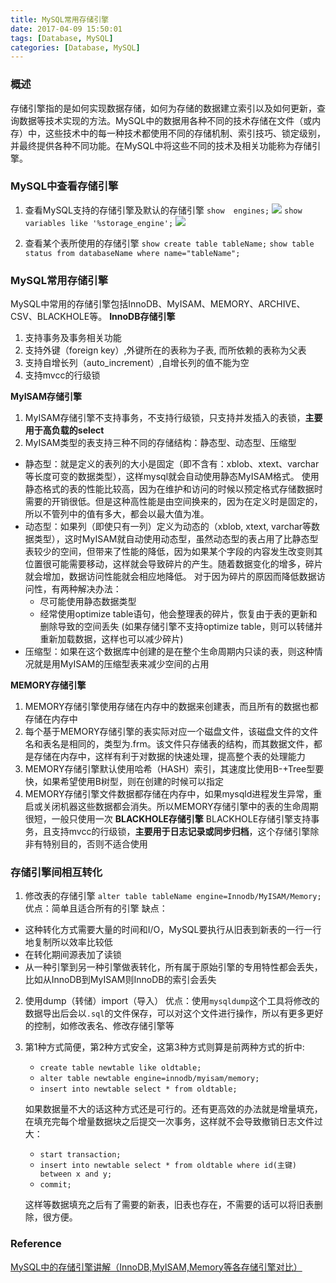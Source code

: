 ```yaml
---
title: MySQL常用存储引擎
date: 2017-04-09 15:50:01
tags: [Database, MySQL]
categories: [Database, MySQL]
---
```

### 概述
存储引擎指的是如何实现数据存储，如何为存储的数据建立索引以及如何更新，查询数据等技术实现的方法。MySQL中的数据用各种不同的技术存储在文件（或内存）中，这些技术中的每一种技术都使用不同的存储机制、索引技巧、锁定级别，并最终提供各种不同功能。在MySQL中将这些不同的技术及相关功能称为存储引擎。

### MySQL中查看存储引擎
1. 查看MySQL支持的存储引擎及默认的存储引擎
`show  engines;`
![](./show_engines.png)
`show variables like '%storage_engine';`
![](./show_variables_like_storage_engine.png)

2. 查看某个表所使用的存储引擎
`show create table tableName;`
`show table status from databaseName where name="tableName";`

### MySQL常用存储引擎
MySQL中常用的存储引擎包括InnoDB、MyISAM、MEMORY、ARCHIVE、CSV、BLACKHOLE等。
**InnoDB存储引擎**
1. 支持事务及事务相关功能
2. 支持外键（foreign key）,外键所在的表称为子表, 而所依赖的表称为父表
3. 支持自增长列（auto_increment）,自增长列的值不能为空
4. 支持mvcc的行级锁

**MyISAM存储引擎**
1. MyISAM存储引擎不支持事务，不支持行级锁，只支持并发插入的表锁，**主要用于高负载的select**
2. MyISAM类型的表支持三种不同的存储结构：静态型、动态型、压缩型
- 静态型：就是定义的表列的大小是固定（即不含有：xblob、xtext、varchar等长度可变的数据类型），这样mysql就会自动使用静态MyISAM格式。
  使用静态格式的表的性能比较高，因为在维护和访问的时候以预定格式存储数据时需要的开销很低。但是这种高性能是由空间换来的，因为在定义时是固定的，所以不管列中的值有多大，都会以最大值为准。
- 动态型：如果列（即使只有一列）定义为动态的（xblob, xtext, varchar等数据类型），这时MyISAM就自动使用动态型，虽然动态型的表占用了比静态型表较少的空间，但带来了性能的降低，因为如果某个字段的内容发生改变则其位置很可能需要移动，这样就会导致碎片的产生。随着数据变化的增多，碎片就会增加，数据访问性能就会相应地降低。
  对于因为碎片的原因而降低数据访问性，有两种解决办法：
  * 尽可能使用静态数据类型
  * 经常使用optimize table语句，他会整理表的碎片，恢复由于表的更新和删除导致的空间丢失
  (如果存储引擎不支持optimize table，则可以转储并重新加载数据，这样也可以减少碎片)
- 压缩型：如果在这个数据库中创建的是在整个生命周期内只读的表，则这种情况就是用MyISAM的压缩型表来减少空间的占用

**MEMORY存储引擎**
1. MEMORY存储引擎使用存储在内存中的数据来创建表，而且所有的数据也都存储在内存中
2. 每个基于MEMORY存储引擎的表实际对应一个磁盘文件，该磁盘文件的文件名和表名是相同的，类型为.frm。该文件只存储表的结构，而其数据文件，都是存储在内存中，这样有利于对数据的快速处理，提高整个表的处理能力
3. MEMORY存储引擎默认使用哈希（HASH）索引，其速度比使用B-+Tree型要快，如果希望使用B树型，则在创建的时候可以指定
4. MEMORY存储引擎文件数据都存储在内存中，如果mysqld进程发生异常，重启或关闭机器这些数据都会消失。所以MEMORY存储引擎中的表的生命周期很短，一般只使用一次
**BLACKHOLE存储引擎**
BLACKHOLE存储引擎支持事务，且支持mvcc的行级锁，**主要用于日志记录或同步归档**，这个存储引擎除非有特别目的，否则不适合使用

### 存储引擎间相互转化
1. 修改表的存储引擎
`alter table tableName engine=Innodb/MyISAM/Memory;`
 优点：简单且适合所有的引擎
 缺点：
  - 这种转化方式需要大量的时间和I/O，MySQL要执行从旧表到新表的一行一行地复制所以效率比较低
  - 在转化期间源表加了读锁
  - 从一种引擎到另一种引擎做表转化，所有属于原始引擎的专用特性都会丢失，比如从InnoDB到MyISAM则InnoDB的索引会丢失

2. 使用dump（转储）import（导入）
 优点：使用`mysqldump`这个工具将修改的数据导出后会以`.sql`的文件保存，可以对这个文件进行操作，所以有更多更好的控制，如修改表名、修改存储引擎等

3. 第1种方式简便，第2种方式安全，这第3种方式则算是前两种方式的折中:
    - `create table newtable like oldtable;`
    - `alter table newtable engine=innodb/myisam/memory;`
    - `insert into newtable select * from oldtable;`

   如果数据量不大的话这种方式还是可行的。还有更高效的办法就是增量填充，在填充完每个增量数据块之后提交一次事务，这样就不会导致撤销日志文件过大：
	- `start transaction;`
	- `insert into newtable select * from oldtable where id(主键) between x and y;`
	- `commit;`

   这样等数据填充之后有了需要的新表，旧表也存在，不需要的话可以将旧表删除，很方便。

### Reference
[MySQL中的存储引擎讲解（InnoDB,MyISAM,Memory等各存储引擎对比）](http://blog.csdn.net/qh_java/article/details/14045827)
